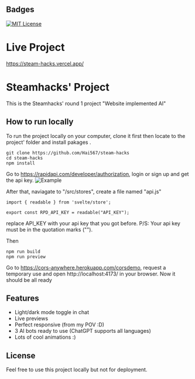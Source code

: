 ## Badges

[![MIT License](https://img.shields.io/badge/License-MIT-green.svg)](https://choosealicense.com/licenses/mit/)

# Live Project
https://steam-hacks.vercel.app/

# Steamhacks' Project

This is the Steamhacks' round 1 project "Website implemented AI"

## How to run locally

To run the project locally on your computer, clone it first then locate to the project' folder and install pakages .

```
git clone https://github.com/Hai567/steam-hacks
cd steam-hacks
npm install
```

Go to https://rapidapi.com/developer/authorization, login or sign up and get the api key.
![Example](https://files.readme.io/1cd7723-small-api-keys.png)

After that, naviagate to "/src/stores", create a file named "api.js" 
```
import { readable } from 'svelte/store';

export const RPD_API_KEY = readable("API_KEY");
```
replace API_KEY with your api key that you got before. P/S: Your api key must be in the quotation marks ("").

Then

```
npm run build
npm run preview
```

Go to https://cors-anywhere.herokuapp.com/corsdemo, request a temporary use
and open http://localhost:4173/ in your browser. Now it should be all ready

## Features

- Light/dark mode toggle in chat
- Live previews
- Perfect responsive (from my POV :D)
- 3 AI bots ready to use (ChatGPT supports all languages)
- Lots of cool animations :)

## License

Feel free to use this project locally but not for deployment.
